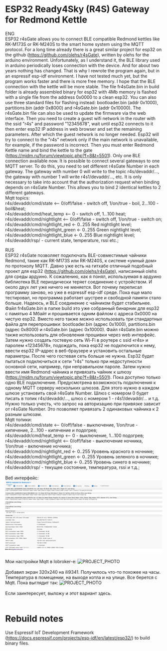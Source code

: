 # ESP32 Ready4Sky (R4S) Gateway for Redmond Kettle
ENG<br>
ESP32 r4sGate allows you to connect  BLE compatible Redmond kettles like RK-M173S or RK-M240S to the smart home system using the MQTT protocol. For a long time already there is a great similar project for esp32 on the github (https://github.com/olehs/r4sGate), written by olehs for the arduino environment. Unfortunately, as I understand it, the BLE library used in arduino periodically loses connection with the device. And for about two years nothing has changed. That is why I rewrote the program again, but in an espressif esp-idf environment. I have not tested much yet, but the program works faster and there is more free memory. I hope that the BLE connection with the kettle will be more stable.
The file fr4sGate.bin in build folder is already assembled binary for esp32 with 4Mb memory is flashed with a single file from the address 0x0000 to a clean esp32. You can also use three standard files for flashing instead: bootloader.bin (addr 0x1000), partitions.bin (addr 0x8000) and r4sGate.bin (addr 0x10000). The r4sGate.bin file can also be used to update the firmware via the web interface. Then you need to create a guest wifi network in the router with the ssid "r4s" and password "12345678", wait until esp32 connects to it then enter esp32 IP address in web browser and set the remaining parameters. After which the guest network is no longer needed. Esp32 will try to connect to the "r4s" network only if the main network is unavailable, for example, if the password is incorrect. Then you must enter Redmond Kettle name and bind the kettle to the gate (https://mjdm.ru/forum/viewtopic.php?f=8&t=5501). Only one BLE connection available now. It is possible to connect several gateways to one MQTT server. To do this, you need to set different r4sGate Number in each gateway. The gateway with number 0 will write to the topic r4s/devaddr/..., the gateway with number 1 will write r4s1/devaddr/..., etc. It is only necessary to take into account that the authorization request when binding depends on r4sGate Number. This allows you to bind 2 identical kettles to 2 different gateways.<br>
Mqtt topics:<br>
 r4s/devaddr/cmd/state <-- 0/off/false - switch off, 1/on/true - boil, 2...100 - boil&heat;<br>
 r4s/devaddr/cmd/heat_temp <-- 0 - switch off, 1...100 heat;<br>
 r4s/devaddr/cmd/nightlight  <-- 0/off/false - switch off, 1/on/true - switch on;<br>
 r4s/devaddr/cmd/nightlight_red <- 0..255 Red nightlight level;<br>
 r4s/devaddr/cmd/nightlight_green <- 0..255 Green nightlight level;<br>
 r4s/devaddr/cmd/nightlight_blue <- 0..255 Blue nightlight level;<br>
 r4s/devaddr/rsp/ - current state, temperature, rssi etc.;<br>

RUS<br>
ESP32 r4sGate позволяет подключать BLE-совместимые чайники Redmond, такие как RK-M173S или RK-M240S, к системе «умный дом» по протоколу MQTT.
Давно уже есть  на гитхабе отличный подобный проект  для esp32 (https://github.com/olehs/r4sGate), написанный olehs для среды ардуино. К сожалению,  как я понял,  используемая в ардуино библиотека BLE периодически теряет соединение с устройством. И около двух лет уже ничего не меняется. Вот почему  переписал программу  заново, но уже в espressif esp-idf среде. Пока еще мало тестировал, но программа работает шустрее и свободной памяти стало больше. Надеюсь, и BLE соединение с чайником будет стабильнее. Файл fr4sGate.bin в папке build это уже собранный бинарник для  esp32 с памятью 4 Мбайт и прошивается одним файлом с адреса 0x0000 на чистую esp32. Вместо него также можно использовать три стандартных файла для перепрошивки: bootloader.bin (адрес 0x1000), partitions.bin (адрес 0x8000) и r4sGate.bin (адрес 0x10000). Файл r4sGate.bin можно также использовать для обновления прошивки через web интерфейс. Затем нужно создать гостевую сеть Wi-Fi в роутере с ssid «r4s» и паролем «12345678», подождать, пока esp32 не подключится к нему, ввести esp32 IP-адрес в веб-браузере и установить остальные параметры. После чего гостевая сеть больше не нужна. Esp32 будет пытаться подключиться к сети "r4s" только при недоступности основной сети, например, при неправильном пароле. Затем нужно ввести имя Redmond чайника и привязать чайник к шлюзу (https://mjdm.ru/forum/viewtopic.php?f=8&t=5501). Пока доступно только одно BLE подключение. Предусмотрена возможность подключения к одному MQTT серверу нескольких шлюзов. Для этого нужно в каждом шлюзе установить свой r4sGate Number. Шлюз с номером 0 будет писать в топик r4s/devaddr/..., шлюз с номером 1 - r4s1/devaddr/... и т.д. Нужно только учесть, что запрос на авторизацию при привязке зависит от r4sGate Number. Это позволяет привязать 2 одинаковых чайника к 2 разным шлюзам.<br> 
Mqtt топики:<br>
 r4s/devaddr/cmd/state <-- 0/off/false - выключение, 1/on/true - кипячение, 2...100 - кипячение и подогрев;<br>
 r4s/devaddr/cmd/heat_temp <-- 0 - выключение, 1...100 подогрев;<br>
 r4s/devaddr/cmd/nightlight  <-- 0/off/false - выключение ночника, 1/on/true - включение ночника;<br>
 r4s/devaddr/cmd/nightlight_red <- 0..255 Уровень красного в ночнике;<br>
 r4s/devaddr/cmd/nightlight_green <- 0..255 Уровень зеленого в ночнике;<br>
 r4s/devaddr/cmd/nightlight_blue <- 0..255 Уровень синего в ночнике;<br>
 r4s/devaddr/rsp/ - текущее состояние, температура, rssi и т.д.;<br><br>
Веб интерфейс:
![PROJECT_PHOTO](https://github.com/alutov/ESP32-R4sGate-for-Redmond/blob/master/jpg/myweb.jpg) 
 <br><br>Мои настройки Mqtt в Iobroker-е:
 ![PROJECT_PHOTO](https://github.com/alutov/ESP32-R4sGate-for-Redmond/blob/master/jpg/mymqtt.jpg)
 <br><br> Добавил экран 320x240 на ili9341. Получилось что-то похожее на часы. Температура в помещении, на выходе котла и на улице. Все берется с Mqtt. Пока выглядит так:
 ![PROJECT_PHOTO](https://github.com/alutov/ESP32-R4sGate-for-Redmond/blob/master/jpg/mytft.jpg)
 <br><br>Если заинтересует, выложу и этот вариант здесь.<br><br>

# Rebuild notes
Use Espressif IoT Development Framework (https://docs.espressif.com/projects/esp-idf/en/latest/esp32/) to build binary files.<br>
